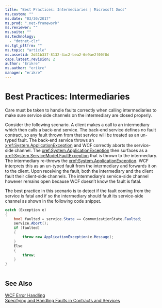 ```yaml
---
title: "Best Practices: Intermediaries | Microsoft Docs"
ms.custom: ""
ms.date: "03/30/2017"
ms.prod: ".net-framework"
ms.reviewer: ""
ms.suite: ""
ms.technology: 
  - "dotnet-clr"
ms.tgt_pltfrm: ""
ms.topic: "article"
ms.assetid: 2d41b337-8132-4ac2-bea2-6e9ae2f00f8d
caps.latest.revision: 2
author: "Erikre"
ms.author: "erikre"
manager: "erikre"
---
```

# Best Practices: Intermediaries
Care must be taken to handle faults correctly when calling intermediaries to make sure service side channels on the intermediary are closed properly.  
  
 Consider the following scenario. A client makes a call to an intermediary which then calls a back-end service.  The back-end service defines no fault contract, so any fault thrown from that service will be treated as an un-typed fault.  The back-end service throws an <xref:System.ApplicationException> and WCF correctly aborts the service-side channel. The <xref:System.ApplicationException> then surfaces as a <xref:System.ServiceModel.FaultException> that is thrown to the intermediary. The intermediary re-throws the <xref:System.ApplicationException>. WCF interprets this as an un-typed fault from the intermediary and forwards it on to the client. Upon receiving the fault, both the intermediary and the client fault their client-side channels. The intermediary’s service-side channel however remains open because WCF doesn’t know the fault is fatal.  
  
 The best practice in this scenario is to detect if the fault coming from the service is fatal and if so the intermediary should fault its service-side channel as shown in the following code snippet.  
  
```csharp  
catch (Exception e)  
{  
    bool faulted = service.State == CommunicationState.Faulted;  
    service.Abort();  
    if (faulted)  
    {  
        throw new ApplicationException(e.Message);  
    }  
    Else  
    {  
        throw;  
    }  
}  
  
```  
  
## See Also  
 [WCF Error Handling](../../../docs/framework/wcf/wcf-error-handling.md)   
 [Specifying and Handling Faults in Contracts and Services](../../../docs/framework/wcf/specifying-and-handling-faults-in-contracts-and-services.md)
